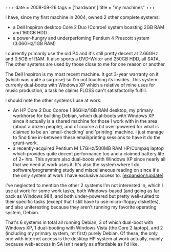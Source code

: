 +++
date = 2008-09-26
tags = ['hardware']
title = "my machines"
+++

I have, since my first machine in 2004, owned 2 other complete systems:

-   a Dell Inspiron desktop Core 2 Duo (Conroe) system boasting 2GB RAM
    and 160GB HDD
-   a power-hungry and underperfoming Pentium 4 Prescott system
    (3.06GHz/1GB RAM)

I currently primarily use the old P4 and it\'s still pretty decent at
2.66GHz and 0.5GB of RAM. It also sports a DVD-Writer and 250GB HDD, all
SATA. The other systems are used by those close to me for one reason or
another.

The Dell Inspiron is my most recent machine. It got 3-year warranty on
it (which was quite a surprise) so I\'m not touching its insides. This
system currenly dual-boots with Windows XP which a relative of mine uses
for music production, a task he claims FLOSS can\'t satisfactorily
fulfill.

I should note the other systems I use at work:

-   An HP Core 2 Duo Conroe 1.86GHz/1GB RAM desktop, my primary
    workhorse for building Debian, which dual-boots with Windows XP
    since it actually is a shared machine for those I work with in the
    area (about a dozen people), and of course a bit over-powered for
    what is claimed to be an \'email-checking\' and \'printing\'
    machine. I just manage to find time in-between these email/printing
    sessions to have it do the grunt-work.
-   a recently-acquired Pentium M 1.7GHz/500MB RAM HP/Compaq laptop
    which provides quite decent performance too and a claimed battery
    life of 2+ hrs. This system also dual-boots with Windows XP since
    nearly all that we need at work uses it. It\'s also the system where
    I do software/programming study and miscellaneous reading on since
    it\'s the only system at work I have exclusive access to.
    \[[expansion/update]\]

I\'ve neglected to mention the other 2 systems I\'m not interested in,
which I use at work for some work tasks, both Windows-based (and going
as far back as Windows 98!), and both under-powered but pretty
well-suited to their specific tasks (except that I still have to use
micro-floppy diskettes), and also uniteresting because they aren\'t
running my favorite operating system, Debian.

That\'s 6 systems in total all running Debian, 3 of which dual-boot with
Windows XP, 1 dual-booting with Windows Vista (the Core 2 laptop), and 2
(including my primary system, mt first) purely Debian. Of these, the
only one with internet access is the desktop HP system at work actually,
mainly because web-access in SA isn\'t nearly as affordable as I\'d
like.

  [expansion/update]: http://tshepang.net/favorite-laptop
